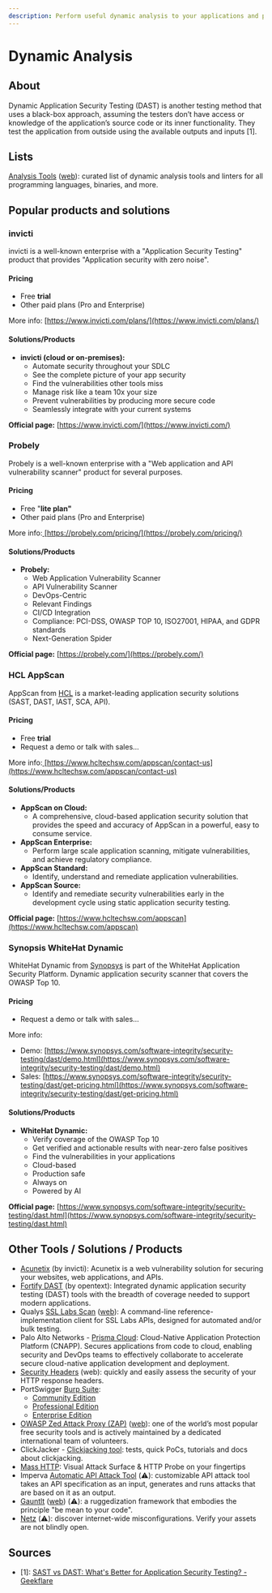 ```yaml
---
description: Perform useful dynamic analysis to your applications and projects on the run
---
```


# Dynamic Analysis

## About

Dynamic Application Security Testing (DAST) is another testing method that uses a black-box approach, assuming the testers don’t have access or knowledge of the application’s source code or its inner functionality. They test the application from outside using the available outputs and inputs \[1].

## Lists

[Analysis Tools](https://github.com/analysis-tools-dev/dynamic-analysis) ([web](https://analysis-tools.dev/)): curated list of dynamic analysis tools and linters for all programming languages, binaries, and more.

## Popular products and solutions

### invicti

invicti is a well-known enterprise with a "Application Security Testing" product that provides "Application security with zero noise".

#### Pricing

* Free **trial**
* Other paid plans (Pro and Enterprise)

More info: [https://www.invicti.com/plans/](https://www.invicti.com/plans/)

#### Solutions/Products

* **invicti (cloud or on-premises):**&#x20;
  * Automate security throughout your SDLC
  * See the complete picture of your app security
  * Find the vulnerabilities other tools miss
  * Manage risk like a team 10x your size
  * Prevent vulnerabilities by producing more secure code
  * Seamlessly integrate with your current systems

**Official page:** [https://www.invicti.com/](https://www.invicti.com/)

### Probely

Probely is a well-known enterprise with a "Web application and API vulnerability scanner" product for several purposes.

#### Pricing

* Free "**lite plan"**
* Other paid plans (Pro and Enterprise)

More info:[ ](https://probely.com/pricing/)[https://probely.com/pricing/](https://probely.com/pricing/)

#### Solutions/Products

* **Probely:**&#x20;
  * Web Application Vulnerability Scanner
  * API Vulnerability Scanner
  * DevOps-Centric
  * Relevant Findings
  * CI/CD Integration
  * Compliance: PCI-DSS, OWASP TOP 10, ISO27001, HIPAA, and GDPR standards
  * Next-Generation Spider

**Official page:** [https://probely.com/](https://probely.com/)

### HCL AppScan

AppScan from [HCL](https://www.hcltechsw.com/) is a market-leading application security solutions (SAST, DAST, IAST, SCA, API).

#### Pricing

* Free **trial**
* Request a demo or talk with sales...

More info:[ ](https://probely.com/pricing/)[https://www.hcltechsw.com/appscan/contact-us](https://www.hcltechsw.com/appscan/contact-us)

#### Solutions/Products

* **AppScan on Cloud:**
  * A comprehensive, cloud-based application security solution that provides the speed and accuracy of AppScan in a powerful, easy to consume service.
* **AppScan Enterprise:**
  * Perform large scale application scanning, mitigate vulnerabilities, and achieve regulatory compliance.
* **AppScan Standard:**
  * Identify, understand and remediate application vulnerabilities.
* **AppScan Source:**
  * Identify and remediate security vulnerabilities early in the development cycle using static application security testing.

**Official page:** [https://www.hcltechsw.com/appscan](https://www.hcltechsw.com/appscan)

### Synopsis WhiteHat Dynamic

WhiteHat Dynamic from [Synopsys](https://www.synopsys.com/) is part of the WhiteHat Application Security Platform. Dynamic application security scanner that covers the OWASP Top 10.

#### Pricing

* Request a demo or talk with sales...

More info:[ ](https://probely.com/pricing/)

* Demo: [https://www.synopsys.com/software-integrity/security-testing/dast/demo.html](https://www.synopsys.com/software-integrity/security-testing/dast/demo.html)
* Sales: [https://www.synopsys.com/software-integrity/security-testing/dast/get-pricing.html](https://www.synopsys.com/software-integrity/security-testing/dast/get-pricing.html)

#### Solutions/Products

* **WhiteHat Dynamic:**
  * Verify coverage of the OWASP Top 10
  * Get verified and actionable results with near-zero false positives
  * Find the vulnerabilities in your applications
  * Cloud-based
  * Production safe
  * Always on
  * Powered by AI

**Official page:** [https://www.synopsys.com/software-integrity/security-testing/dast.html](https://www.synopsys.com/software-integrity/security-testing/dast.html)

## Other Tools / Solutions / Products

* [Acunetix](https://www.acunetix.com/plp/dast/) (by invicti): Acunetix is a web vulnerability solution for securing your websites, web applications, and APIs.
* [Fortify DAST](https://www.microfocus.com/cyberres/application-security/fortify-dast) (by opentext): Integrated dynamic application security testing (DAST) tools with the breadth of coverage needed to support modern applications.
* Qualys [SSL Labs Scan](https://github.com/ssllabs/ssllabs-scan) ([web](https://www.ssllabs.com/projects/ssllabs-apis/)): A command-line reference-implementation client for SSL Labs APIs, designed for automated and/or bulk testing.
* Palo Alto Networks - [Prisma Cloud](https://www.paloaltonetworks.com/prisma/cloud): Cloud-Native Application Protection Platform (CNAPP). Secures applications from code to cloud, enabling security and DevOps teams to effectively collaborate to accelerate secure cloud-native application development and deployment.
* [Security Headers](https://securityheaders.com/) (web): quickly and easily assess the security of your HTTP response headers.
* PortSwigger [Burp Suite](https://portswigger.net/burp):
  * [Community Edition](https://portswigger.net/burp/communitydownload)
  * [Professional Edition](https://portswigger.net/burp/pro)
  * [Enterprise Edition](https://portswigger.net/burp/enterprise)
* [OWASP Zed Attack Proxy (ZAP)](https://github.com/zaproxy/zaproxy) ([web](https://www.zaproxy.org/)): one of the world’s most popular free security tools and is actively maintained by a dedicated international team of volunteers.
* ClickJacker - [Clickjacking tool](https://clickjacker.io/): tests, quick PoCs, tutorials and docs about clickjacking.
* [Mass HTTP](https://mass-http.web.app/): Visual Attack Surface & HTTP Probe on your fingertips
* Imperva [Automatic API Attack Tool](https://github.com/imperva/automatic-api-attack-tool) (⚠️): customizable API attack tool takes an API specification as an input, generates and runs attacks that are based on it as an output.
* [Gauntlt](https://github.com/gauntlt/gauntlt) ([web](http://gauntlt.org/)) (⚠️): a ruggedization framework that embodies the principle "be mean to your code".
* [Netz](https://github.com/spectralops/netz) (⚠️): discover internet-wide misconfigurations. Verify your assets are not blindly open.

## Sources

* \[1]: [SAST vs DAST: What's Better for Application Security Testing? - Geekflare](https://geekflare.com/sast-vs-dast-application-security-testing/)
